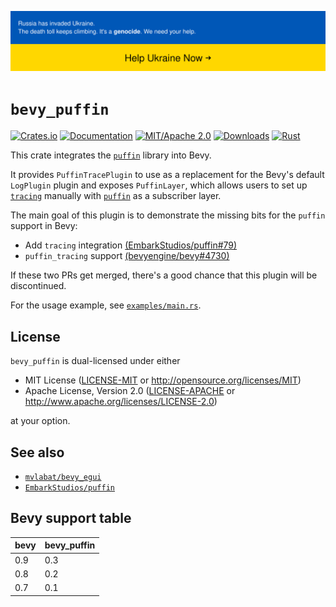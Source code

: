 [![Stand With Ukraine](https://raw.githubusercontent.com/vshymanskyy/StandWithUkraine/main/banner2-direct.svg)](https://stand-with-ukraine.pp.ua)

# `bevy_puffin`

[![Crates.io](https://img.shields.io/crates/v/bevy_puffin.svg)](https://crates.io/crates/bevy_puffin)
[![Documentation](https://docs.rs/bevy_puffin/badge.svg)](https://docs.rs/bevy_puffin)
[![MIT/Apache 2.0](https://img.shields.io/badge/license-MIT%2FApache-blue.svg)](./LICENSE)
[![Downloads](https://img.shields.io/crates/d/bevy_puffin.svg)](https://crates.io/crates/bevy_puffin)
[![Rust](https://github.com/mvlabat/bevy_puffin/workflows/CI/badge.svg)](https://github.com/mvlabat/bevy_puffin/actions)

This crate integrates the [`puffin`](https://github.com/EmbarkStudios/puffin) library into Bevy.

It provides `PuffinTracePlugin` to use as a replacement for the Bevy's default `LogPlugin`
plugin and exposes `PuffinLayer`, which allows users to set up [`tracing`](https://github.com/tokio-rs/tracing)
manually with [`puffin`](https://github.com/EmbarkStudios/puffin) as a subscriber layer.

The main goal of this plugin is to demonstrate the missing bits for the `puffin` support in Bevy:
- Add `tracing` integration [(EmbarkStudios/puffin#79)](https://github.com/EmbarkStudios/puffin/pull/79)
- `puffin_tracing` support [(bevyengine/bevy#4730)](https://github.com/bevyengine/bevy/pull/4730)

If these two PRs get merged, there's a good chance that this plugin will be discontinued.

For the usage example, see [`examples/main.rs`](examples/main.rs).

## License

`bevy_puffin` is dual-licensed under either

* MIT License ([LICENSE-MIT](./LICENSE-MIT) or http://opensource.org/licenses/MIT)
* Apache License, Version 2.0 ([LICENSE-APACHE](./LICENSE-APACHE) or http://www.apache.org/licenses/LICENSE-2.0)

at your option.

## See also

- [`mvlabat/bevy_egui`](https://github.com/mvlabat/bevy_egui)
- [`EmbarkStudios/puffin`](https://github.com/EmbarkStudios/puffin)

## Bevy support table

| bevy | bevy_puffin |
|------|-------------|
| 0.9  | 0.3         |
| 0.8  | 0.2         |
| 0.7  | 0.1         |

